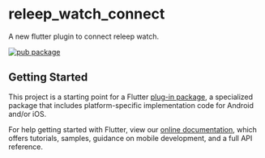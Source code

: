 # releep_watch_connect

A new flutter plugin to connect releep watch.

[![pub package](https://img.shields.io/badge/pub-v0.0.7-blue)](https://pub.dev/packages/releep_watch_connect)

## Getting Started

This project is a starting point for a Flutter
[plug-in package](https://flutter.dev/developing-packages/),
a specialized package that includes platform-specific implementation code for
Android and/or iOS.

For help getting started with Flutter, view our
[online documentation](https://flutter.dev/docs), which offers tutorials,
samples, guidance on mobile development, and a full API reference.

